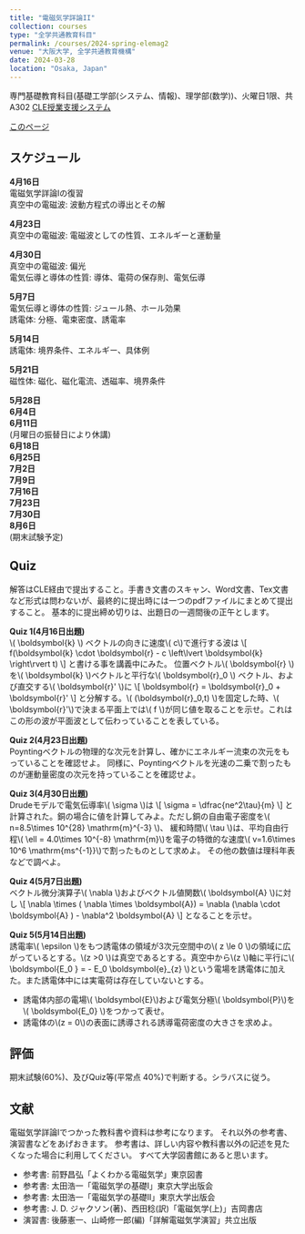 ```yaml
---
title: "電磁気学詳論II"
collection: courses
type: "全学共通教育科目"
permalink: /courses/2024-spring-elemag2
venue: "大阪大学, 全学共通教育機構"
date: 2024-03-28
location: "Osaka, Japan"
---
```


専門基礎教育科目(基礎工学部(システム、情報)、理学部(数学))、火曜日1限、共A302
[CLE授業支援システム](https://www.cle.osaka-u.ac.jp/ultra/courses/_196998_1/outline)

[このページ](https://stsykw.github.io/courses/2024-spring-elemag2)


スケジュール
----------
**4月16日**  
電磁気学詳論Iの復習  
真空中の電磁波: 波動方程式の導出とその解  

**4月23日**  
真空中の電磁波: 電磁波としての性質、エネルギーと運動量  

**4月30日**  
真空中の電磁波: 偏光  
電気伝導と導体の性質: 導体、電荷の保存則、電気伝導  

**5月7日**  
電気伝導と導体の性質: ジュール熱、ホール効果  
誘電体: 分極、電束密度、誘電率  

**5月14日**  
誘電体: 境界条件、エネルギー、具体例  

**5月21日**  
磁性体: 磁化、磁化電流、透磁率、境界条件  

**5月28日**  
**6月4日**  
**6月11日**  
(月曜日の振替日により休講)  
**6月18日**  
**6月25日**  
**7月2日**  
**7月9日**  
**7月16日**  
**7月23日**  
**7月30日**  
**8月6日**  
(期末試験予定)  



Quiz
----

解答はCLE経由で提出すること。手書き文書のスキャン、Word文書、Tex文書など形式は問わないが、最終的に提出時には一つのpdfファイルにまとめて提出すること。
基本的に提出締め切りは、出題日の一週間後の正午とします。

**Quiz 1(4月16日出題)**  
\\( \boldsymbol{k} \\) ベクトルの向きに速度\\( c\\)で進行する波は
\\[
  f(\boldsymbol{k} \cdot \boldsymbol{r} - c \left\lvert \boldsymbol{k} \right\rvert t)
\\]
と書ける事を講義中にみた。
位置ベクトル\\( \boldsymbol{r} \\)を\\( \boldsymbol{k} \\)ベクトルと平行な\\( \boldsymbol{r}_0 \\) ベクトル、および直交する\\( \boldsymbol{r}' \\)に
\\[ 
  \boldsymbol{r} = \boldsymbol{r}_0 + \boldsymbol{r}' 
\\]
と分解する。\\( (\boldsymbol{r}_0,t) \\)を固定した時、\\( \boldsymbol{r}'\\)で決まる平面上では\\( f \\)が同じ値を取ることを示せ。これはこの形の波が平面波として伝わっていることを表している。

**Quiz 2(4月23日出題)**  
Poyntingベクトルの物理的な次元を計算し、確かにエネルギー流束の次元をもっていることを確認せよ。
同様に、Poyntingベクトルを光速の二乗で割ったものが運動量密度の次元を持っていることを確認せよ。

**Quiz 3(4月30日出題)**  
Drudeモデルで電気伝導率\\( \sigma \\)は
\\[
  \sigma = \dfrac{ne^2\tau}{m}
\\]
と計算された。銅の場合に値を計算してみよ。ただし銅の自由電子密度を\\( n=8.5\times 10^{28} \mathrm{m}^{-3} \\)、
緩和時間\\( \tau \\)は、平均自由行程\\( \ell = 4.0\times 10^{-8} \mathrm{m}\\)を電子の特徴的な速度\\( v=1.6\times 10^6 \mathrm{ms^{-1}}\\)で割ったものとして求めよ。
その他の数値は理科年表などで調べよ。

**Quiz 4(5月7日出題)**  
ベクトル微分演算子\\( \nabla \\)およびベクトル値関数\\( \boldsymbol{A} \\)に対し
\\[
  \nabla \times ( \nabla \times \boldsymbol{A}) = \nabla (\nabla \cdot \boldsymbol{A} ) - \nabla^2 \boldsymbol{A}
\\]
となることを示せ。

**Quiz 5(5月14日出題)**  
誘電率\\( \epsilon \\)をもつ誘電体の領域が3次元空間中の\\( z \le 0 \\)の領域に広がっているとする。\\(z >0 \\)は真空であるとする。真空中から\\(z \\)軸に平行に\\( \boldsymbol{E_0 } = - E_0 \boldsymbol{e}\_{z} \\)という電場を誘電体に加えた。また誘電体中には実電荷は存在していないとする。
* 誘電体内部の電場\\( \boldsymbol{E}\\)および電気分極\\( \boldsymbol{P}\\)を\\( \boldsymbol{E_0} \\)をつかって表せ。
* 誘電体の\\(z = 0\\)の表面に誘導される誘導電荷密度の大きさを求めよ。

評価
-----
期末試験(60%)、及びQuiz等(平常点 40%)で判断する。シラバスに従う。


文献
-----
電磁気学詳論Iでつかった教科書や資料は参考になります。
それ以外の参考書、演習書などをあげおきます。
参考書は、詳しい内容や教科書以外の記述を見たくなった場合に利用してください。
すべて大学図書館にあると思います。
* 参考書: 前野昌弘「よくわかる電磁気学」東京図書
* 参考書: 太田浩一「電磁気学の基礎I」東京大学出版会
* 参考書: 太田浩一「電磁気学の基礎II」東京大学出版会
* 参考書: J. D. ジャクソン(著)、西田稔(訳)「電磁気学(上)」吉岡書店
* 演習書: 後藤憲一、山崎修一郎(編)「詳解電磁気学演習」共立出版
